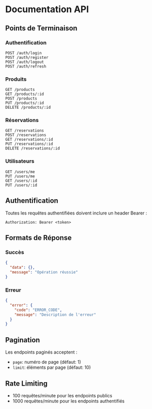 # Documentation API

## Points de Terminaison

### Authentification

```
POST /auth/login
POST /auth/register
POST /auth/logout
POST /auth/refresh
```

### Produits

```
GET /products
GET /products/:id
POST /products
PUT /products/:id
DELETE /products/:id
```

### Réservations

```
GET /reservations
POST /reservations
GET /reservations/:id
PUT /reservations/:id
DELETE /reservations/:id
```

### Utilisateurs

```
GET /users/me
PUT /users/me
GET /users/:id
PUT /users/:id
```

## Authentification

Toutes les requêtes authentifiées doivent inclure un header Bearer :

```
Authorization: Bearer <token>
```

## Formats de Réponse

### Succès

```json
{
  "data": {},
  "message": "Opération réussie"
}
```

### Erreur

```json
{
  "error": {
    "code": "ERROR_CODE",
    "message": "Description de l'erreur"
  }
}
```

## Pagination

Les endpoints paginés acceptent :

- `page`: numéro de page (défaut: 1)
- `limit`: éléments par page (défaut: 10)

## Rate Limiting

- 100 requêtes/minute pour les endpoints publics
- 1000 requêtes/minute pour les endpoints authentifiés